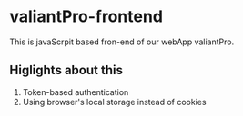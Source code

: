 # valiantPro-frontend

This is javaScrpit based fron-end  of our webApp valiantPro.

## Higlights about this
1. Token-based authentication
2. Using browser's local storage instead of cookies
